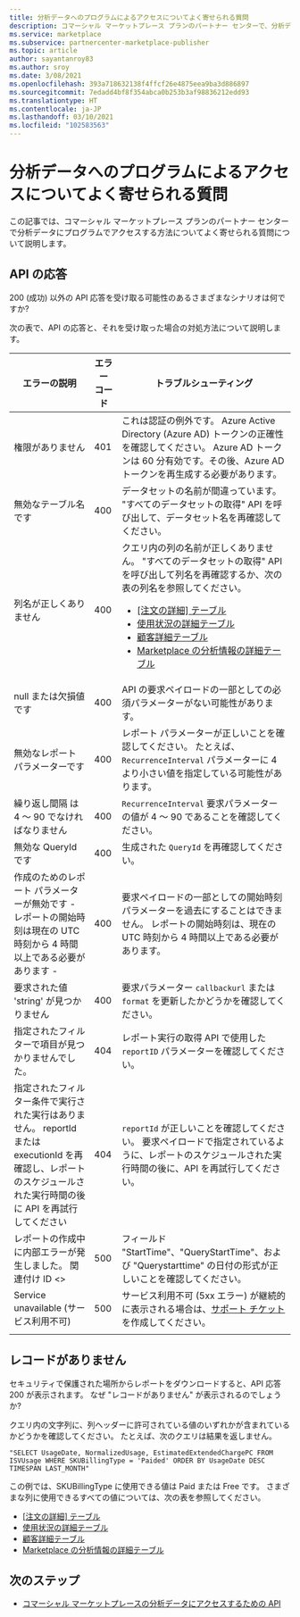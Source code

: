```yaml
---
title: 分析データへのプログラムによるアクセスについてよく寄せられる質問
description: コマーシャル マーケットプレース プランのパートナー センターで、分析データへのプログラムによるアクセスに関してよく寄せられる質問。
ms.service: marketplace
ms.subservice: partnercenter-marketplace-publisher
ms.topic: article
author: sayantanroy83
ms.author: sroy
ms.date: 3/08/2021
ms.openlocfilehash: 393a718632138f4ffcf26e4875eea9ba3d886897
ms.sourcegitcommit: 7edadd4bf8f354abca0b253b3af98836212edd93
ms.translationtype: HT
ms.contentlocale: ja-JP
ms.lasthandoff: 03/10/2021
ms.locfileid: "102583563"
---
```

# <a name="programmatic-access-of-analytics-data-common-questions"></a>分析データへのプログラムによるアクセスについてよく寄せられる質問

この記事では、コマーシャル マーケットプレース プランのパートナー センターで分析データにプログラムでアクセスする方法についてよく寄せられる質問について説明します。

## <a name="api-responses"></a>API の応答

200 (成功) 以外の API 応答を受け取る可能性のあるさまざまなシナリオは何ですか?

次の表で、API の応答と、それを受け取った場合の対処方法について説明します。

| エラーの説明 | エラー コード | トラブルシューティング |
| ------------ | ------------- | ------------- |
| 権限がありません | 401 | これは認証の例外です。 Azure Active Directory (Azure AD) トークンの正確性を確認してください。 Azure AD トークンは 60 分有効です。その後、Azure AD トークンを再生成する必要があります。 |
| 無効なテーブル名です | 400 | データセットの名前が間違っています。 "すべてのデータセットの取得" API を呼び出して、データセット名を再確認してください。 |
| 列名が正しくありません | 400| クエリ内の列の名前が正しくありません。 "すべてのデータセットの取得" API を呼び出して列名を再確認するか、次の表の列名を参照してください。<br><ul><li>[[注文の詳細] テーブル](orders-dashboard.md#orders-details-table)</li><li>[使用状況の詳細テーブル](usage-dashboard.md#usage-details-table)</li><li>[顧客詳細テーブル](customer-dashboard.md#customer-details-table)</li><li>[Marketplace の分析情報の詳細テーブル](insights-dashboard.md#marketplace-insights-details-table)</li></UL> |
| null または欠損値です | 400 | API の要求ペイロードの一部としての必須パラメーターがない可能性があります。 |
| 無効なレポート パラメーターです | 400 | レポート パラメーターが正しいことを確認してください。 たとえば、`RecurrenceInterval` パラメーターに 4 より小さい値を指定している可能性があります。 |
| 繰り返し間隔 は 4 ～ 90 でなければなりません | 400 | `RecurrenceInterval` 要求パラメーターの値が 4 ～ 90 であることを確認してください。 |
| 無効な QueryId です | 400 | 生成された `QueryId` を再確認してください。 |
| 作成のためのレポート パラメーターが無効です - レポートの開始時刻は現在の UTC 時刻から 4 時間以上である必要があります - | 400 | 要求ペイロードの一部としての開始時刻パラメーターを過去にすることはできません。 レポートの開始時刻は、現在の UTC 時刻から 4 時間以上である必要があります。 |
| 要求された値 'string' が見つかりません | 400 | 要求パラメーター `callbackurl` または `format` を更新したかどうかを確認してください。 |
| 指定されたフィルターで項目が見つかりませんでした。 | 404 | レポート実行の取得 API で使用した `reportID` パラメーターを確認してください。 |
| 指定されたフィルター条件で実行された実行はありません。 reportId または executionId を再確認し、レポートのスケジュールされた実行時間の後に API を再試行してください | 404 | `reportId` が正しいことを確認してください。 要求ペイロードで指定されているように、レポートのスケジュールされた実行時間の後に、API を再試行してください。 |
| レポートの作成中に内部エラーが発生しました。 関連付け ID <> | 500 | フィールド "StartTime"、"QueryStartTime"、および "Querystarttime" の日付の形式が正しいことを確認してください。 |
| Service unavailable (サービス利用不可) | 500 | サービス利用不可 (5xx エラー) が継続的に表示される場合は、[サポート チケット](support.md)を作成してください。 |
||||

## <a name="no-records"></a>レコードがありません

セキュリティで保護された場所からレポートをダウンロードすると、API 応答 200 が表示されます。 なぜ "レコードがありません" が表示されるのでしょうか?

クエリ内の文字列に、列ヘッダーに許可されている値のいずれかが含まれているかどうかを確認してください。 たとえば、次のクエリは結果を返しません。

`"SELECT UsageDate, NormalizedUsage, EstimatedExtendedChargePC FROM ISVUsage WHERE SKUBillingType = 'Paided' ORDER BY UsageDate DESC TIMESPAN LAST_MONTH"`

この例では、SKUBillingType に使用できる値は Paid または Free です。 さまざまな列に使用できるすべての値については、次の表を参照してください。

- [[注文の詳細] テーブル](orders-dashboard.md#orders-details-table)
- [使用状況の詳細テーブル](usage-dashboard.md#usage-details-table)
- [顧客詳細テーブル](customer-dashboard.md#customer-details-table)
- [Marketplace の分析情報の詳細テーブル](insights-dashboard.md#marketplace-insights-details-table)

## <a name="next-steps"></a>次のステップ

- [コマーシャル マーケットプレースの分析データにアクセスするための API](analytics-available-apis.md)
